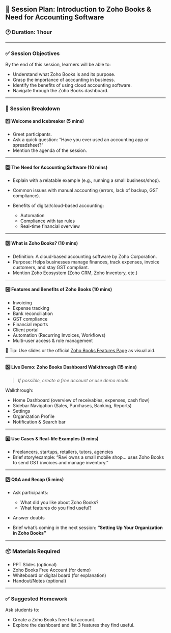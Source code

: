 ## 🧾 **Session Plan: Introduction to Zoho Books & Need for Accounting Software**

### 🕐 Duration: 1 hour 

---

### ✅ **Session Objectives**

By the end of this session, learners will be able to:

* Understand what Zoho Books is and its purpose.
* Grasp the importance of accounting in business.
* Identify the benefits of using cloud accounting software.
* Navigate through the Zoho Books dashboard.

---

### 🧩 **Session Breakdown**

#### 1️⃣ **Welcome and Icebreaker** (5 mins)

* Greet participants.
* Ask a quick question: “Have you ever used an accounting app or spreadsheet?”
* Mention the agenda of the session.

---

#### 2️⃣ **The Need for Accounting Software** (10 mins)

* Explain with a relatable example (e.g., running a small business/shop).
* Common issues with manual accounting (errors, lack of backup, GST compliance).
* Benefits of digital/cloud-based accounting:

  * Automation
  * Compliance with tax rules
  * Real-time financial overview

---

#### 3️⃣ **What is Zoho Books?** (10 mins)

* Definition: A cloud-based accounting software by Zoho Corporation.
* Purpose: Helps businesses manage finances, track expenses, invoice customers, and stay GST compliant.
* Mention Zoho Ecosystem (Zoho CRM, Zoho Inventory, etc.)

---

#### 4️⃣ **Features and Benefits of Zoho Books** (10 mins)

* Invoicing
* Expense tracking
* Bank reconciliation
* GST compliance
* Financial reports
* Client portal
* Automation (Recurring Invoices, Workflows)
* Multi-user access & role management

🎯 Tip: Use slides or the official [Zoho Books Features Page](https://www.zoho.com/in/books/features.html) as visual aid.

---

#### 5️⃣ **Live Demo: Zoho Books Dashboard Walkthrough** (15 mins)

> *If possible, create a free account or use demo mode.*

Walkthrough:

* Home Dashboard (overview of receivables, expenses, cash flow)
* Sidebar Navigation (Sales, Purchases, Banking, Reports)
* Settings
* Organization Profile
* Notification & Search bar

---

#### 6️⃣ **Use Cases & Real-life Examples** (5 mins)

* Freelancers, startups, retailers, tutors, agencies
* Brief story/example: “Ravi owns a small mobile shop... uses Zoho Books to send GST invoices and manage inventory.”

---

#### 7️⃣ **Q\&A and Recap** (5 mins)

* Ask participants:

  * What did you like about Zoho Books?
  * What features do you find useful?
* Answer doubts
* Brief what’s coming in the next session:
  **“Setting Up Your Organization in Zoho Books”**

---

### 📦 **Materials Required**

* PPT Slides (optional)
* Zoho Books Free Account (for demo)
* Whiteboard or digital board (for explanation)
* Handout/Notes (optional)

---

### ✅ Suggested Homework

Ask students to:

* Create a Zoho Books free trial account.
* Explore the dashboard and list 3 features they find useful.